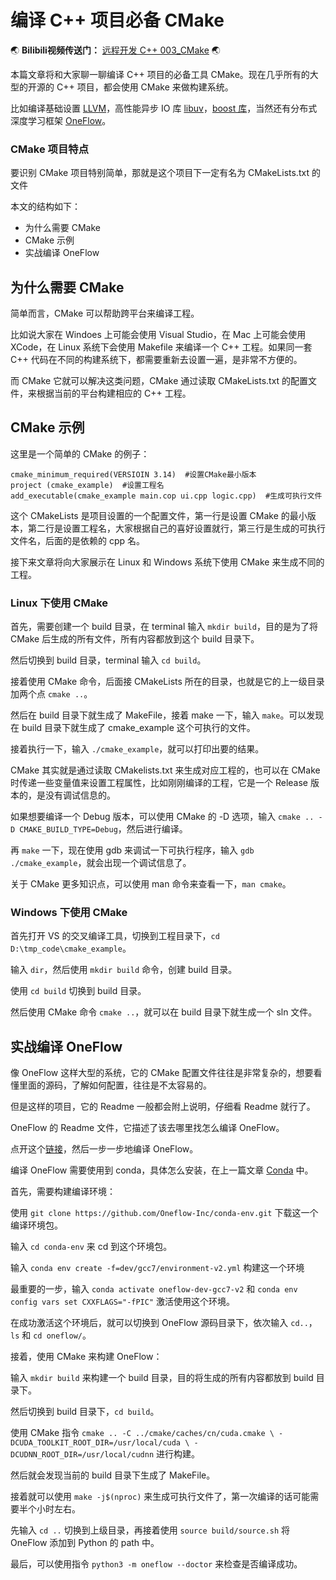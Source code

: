 # 编译 C++ 项目必备 CMake

:earth_asia: **Bilibili视频传送门：** [远程开发 C++ 003_CMake](https://www.bilibili.com/video/BV1Zq4y13777?spm_id_from=333.999.0.0) :earth_asia:

本篇文章将和大家聊一聊编译 C++ 项目的必备工具 CMake。现在几乎所有的大型的开源的 C++ 项目，都会使用 CMake 来做构建系统。 

比如编译基础设置 [LLVM](https://github.com/llvm/llvm-project)，高性能异步 IO 库 [libuv](https://github.com/libuv/libuv)，[boost 库](https://github.com/boostorg/boost)，当然还有分布式深度学习框架 [OneFlow](https://github.com/Oneflow-Inc/oneflow)。

### CMake 项目特点

要识别 CMake 项目特别简单，那就是这个项目下一定有名为 CMakeLists.txt 的文件


本文的结构如下：

- 为什么需要 CMake
- CMake 示例
- 实战编译 OneFlow


## 为什么需要 CMake

简单而言，CMake 可以帮助跨平台来编译工程。

比如说大家在 Windoes 上可能会使用 Visual Studio，在 Mac 上可能会使用 XCode，在 Linux 系统下会使用 Makefile 来编译一个 C++ 工程。如果同一套 C++ 代码在不同的构建系统下，都需要重新去设置一遍，是非常不方便的。

而 CMake 它就可以解决这类问题，CMake 通过读取 CMakeLists.txt 的配置文件，来根据当前的平台构建相应的 C++ 工程。


## CMake 示例

这里是一个简单的 CMake 的例子：

```Text
cmake_minimum_required(VERSIOIN 3.14)  #设置CMake最小版本 
project (cmake_example)  #设置工程名
add_executable(cmake_example main.cop ui.cpp logic.cpp)  #生成可执行文件
```

这个 CMakeLists 是项目设置的一个配置文件，第一行是设置 CMake 的最小版本，第二行是设置工程名，大家根据自己的喜好设置就行，第三行是生成的可执行文件名，后面的是依赖的 cpp 名。

接下来文章将向大家展示在 Linux 和 Windows 系统下使用 CMake 来生成不同的工程。

### Linux 下使用 CMake

首先，需要创建一个 build 目录，在 terminal 输入 `mkdir build`，目的是为了将 CMake 后生成的所有文件，所有内容都放到这个 build 目录下。

然后切换到 build 目录，terminal 输入 `cd build`。

接着使用 CMake 命令，后面接 CMakeLists 所在的目录，也就是它的上一级目录加两个点 `cmake ..`。

然后在 build 目录下就生成了 MakeFile，接着 make 一下，输入 `make`。可以发现在 build 目录下就生成了 cmake_example 这个可执行的文件。

接着执行一下，输入 `./cmake_example`，就可以打印出要的结果。

CMake 其实就是通过读取 CMakelists.txt 来生成对应工程的，也可以在 CMake 时传递一些变量值来设置工程属性，比如刚刚编译的工程，它是一个 Release 版本的，是没有调试信息的。

如果想要编译一个 Debug 版本，可以使用 CMake 的 -D 选项，输入 `cmake .. -D CMAKE_BUILD_TYPE=Debug`，然后进行编译。

再 `make` 一下，现在使用 gdb 来调试一下可执行程序，输入 `gdb ./cmake_example`，就会出现一个调试信息了。

关于 CMake 更多知识点，可以使用 man 命令来查看一下，`man cmake`。

### Windows 下使用 CMake

首先打开 VS 的交叉编译工具，切换到工程目录下，`cd D:\tmp_code\cmake_example`。

输入 `dir`，然后使用 `mkdir build` 命令，创建 build 目录。

使用 `cd build` 切换到 build 目录。

然后使用 CMake 命令 `cmake ..`，就可以在 build 目录下就生成一个 sln 文件。


## 实战编译 OneFlow

像 OneFlow 这样大型的系统，它的 CMake 配置文件往往是非常复杂的，想要看懂里面的源码，了解如何配置，往往是不太容易的。

但是这样的项目，它的 Readme 一般都会附上说明，仔细看 Readme 就行了。 

OneFlow 的 Readme 文件，它描述了该去哪里找怎么编译 OneFlow。

点开这个[链接](https://github.com/Oneflow-Inc/conda-env)，然后一步一步地编译 OneFlow。

编译 OneFlow 需要使用到 conda，具体怎么安装，在上一篇文章 [Conda](../remote_cpp_development/conda.md) 中。

首先，需要构建编译环境：

使用 `git clone https://github.com/Oneflow-Inc/conda-env.git` 下载这一个编译环境包。

输入 `cd conda-env` 来 cd 到这个环境包。

输入 `conda env create -f=dev/gcc7/environment-v2.yml` 构建这一个环境

最重要的一步，输入 `conda activate oneflow-dev-gcc7-v2` 和 `conda env config vars set CXXFLAGS="-fPIC"` 激活使用这个环境。

在成功激活这个环境后，就可以切换到 OneFlow 源码目录下，依次输入 `cd..`， `ls` 和 `cd oneflow/`。

接着，使用 CMake 来构建 OneFlow：

输入 `mkdir build` 来构建一个 build 目录，目的将生成的所有内容都放到 build 目录下。

然后切换到 build 目录下，`cd build`。

使用 CMake 指令 `cmake .. -C ../cmake/caches/cn/cuda.cmake \ -DCUDA_TOOLKIT_ROOT_DIR=/usr/local/cuda \ -DCUDNN_ROOT_DIR=/usr/local/cudnn` 进行构建。

然后就会发现当前的 build 目录下生成了 MakeFile。

接着就可以使用 `make -j$(nproc)` 来生成可执行文件了，第一次编译的话可能需要半个小时左右。

先输入 `cd ..` 切换到上级目录，再接着使用 `source build/source.sh` 将 OneFlow 添加到 Python 的 path 中。

最后，可以使用指令 `python3 -m oneflow --doctor` 来检查是否编译成功。


